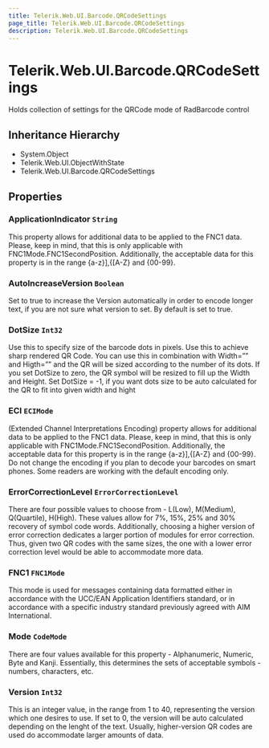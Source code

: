 ```yaml
---
title: Telerik.Web.UI.Barcode.QRCodeSettings
page_title: Telerik.Web.UI.Barcode.QRCodeSettings
description: Telerik.Web.UI.Barcode.QRCodeSettings
---
```


# Telerik.Web.UI.Barcode.QRCodeSettings

Holds collection of settings for the QRCode mode of RadBarcode control

## Inheritance Hierarchy

* System.Object
* Telerik.Web.UI.ObjectWithState
* Telerik.Web.UI.Barcode.QRCodeSettings

## Properties

###  ApplicationIndicator `String`

This property allows for additional data to be applied to the FNC1 data.
            Please, keep in mind, that this is only applicable with FNC1Mode.FNC1SecondPosition.
            Additionally, the acceptable data for this property is in the range {a-z}],{[A-Z} and {00-99}.

###  AutoIncreaseVersion `Boolean`

Set to true to increase the Version automatically in order to encode longer text, if you are not sure what version to set.
            By default is set to true.

###  DotSize `Int32`

Use this to specify size of the barcode dots in pixels.
            Use this to achieve sharp rendered QR Code.
            You can use this in combination with Width=”” and Higth=”” and the QR will be sized according to the number of its dots.
            If you set DotSize to zero, the QR symbol will be resized to fill up the Width and Height.
            Set DotSize = -1, if you want dots size to be auto calculated for the QR to fit into given width and hight

###  ECI `ECIMode`

(Extended Channel Interpretations Encoding) property allows for additional data to be applied to the FNC1 data.
            Please, keep in mind, that this is only applicable with FNC1Mode.FNC1SecondPosition.
            Additionally, the acceptable data for this property is in the range {a-z}],{[A-Z} and {00-99}.
            Do not change the encoding if you plan to decode your barcodes on smart phones.
            Some readers are working with the default encoding only.

###  ErrorCorrectionLevel `ErrorCorrectionLevel`

There are four possible values to choose from - L(Low), M(Medium), Q(Quartile), H(High).
            These values allow for 7%, 15%, 25% and 30% recovery of symbol code words.
            Additionally, choosing a higher version of error correction dedicates a larger portion of modules for error correction.
            Thus, given two QR codes with the same sizes, the one with a lower error correction level would be able to accommodate more data.

###  FNC1 `FNC1Mode`

This mode is used for messages containing data formatted either in accordance with the UCC/EAN Application Identifiers standard,
            or in accordance with a specific industry standard previously agreed with AIM International.

###  Mode `CodeMode`

There are four values available for this property - Alphanumeric, Numeric, Byte and Kanji.
            Essentially, this determines the sets of acceptable symbols - numbers, characters, etc.

###  Version `Int32`

This is an integer value, in the range from 1 to 40, representing the version which one desires to use.
            If set to 0, the version will be auto calculated depending on the lenght of the text.
            Usually, higher-version QR codes are used do accommodate larger amounts of data.

